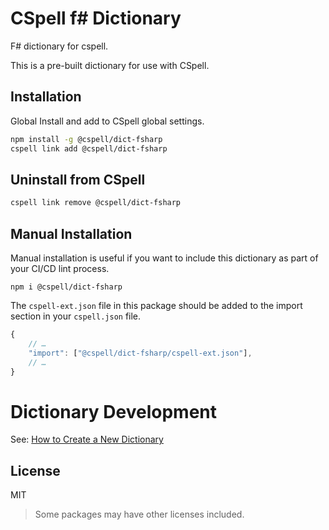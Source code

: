 # CSpell f# Dictionary

F# dictionary for cspell.

This is a pre-built dictionary for use with CSpell.

## Installation

Global Install and add to CSpell global settings.

```sh
npm install -g @cspell/dict-fsharp
cspell link add @cspell/dict-fsharp
```

## Uninstall from CSpell

```sh
cspell link remove @cspell/dict-fsharp
```

## Manual Installation

Manual installation is useful if you want to include this dictionary as part of your CI/CD lint process.

```
npm i @cspell/dict-fsharp
```

The `cspell-ext.json` file in this package should be added to the import section in your `cspell.json` file.

```javascript
{
    // …
    "import": ["@cspell/dict-fsharp/cspell-ext.json"],
    // …
}
```

# Dictionary Development

See: [How to Create a New Dictionary](https://github.com/streetsidesoftware/cspell-dicts#how-to-create-a-new-dictionary)

## License

MIT

> Some packages may have other licenses included.

<!--- @@inject: ../../static/footer.md --->
